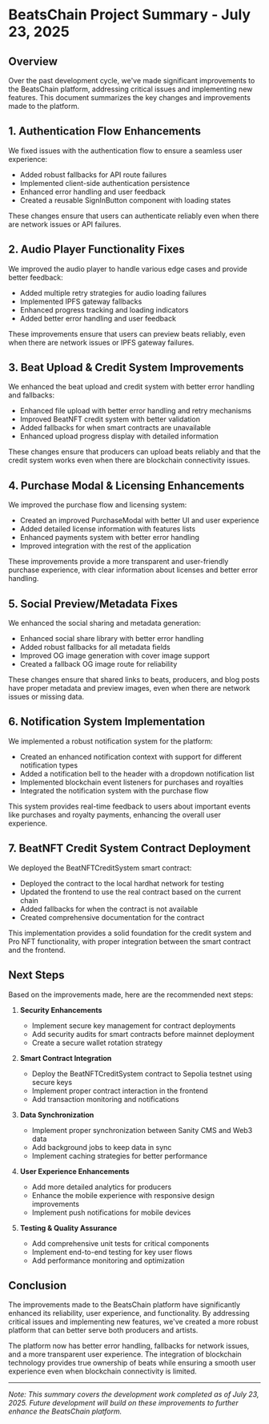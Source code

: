 # BeatsChain Project Summary - July 23, 2025

## Overview

Over the past development cycle, we've made significant improvements to the BeatsChain platform, addressing critical issues and implementing new features. This document summarizes the key changes and improvements made to the platform.

## 1. Authentication Flow Enhancements

We fixed issues with the authentication flow to ensure a seamless user experience:

- Added robust fallbacks for API route failures
- Implemented client-side authentication persistence
- Enhanced error handling and user feedback
- Created a reusable SignInButton component with loading states

These changes ensure that users can authenticate reliably even when there are network issues or API failures.

## 2. Audio Player Functionality Fixes

We improved the audio player to handle various edge cases and provide better feedback:

- Added multiple retry strategies for audio loading failures
- Implemented IPFS gateway fallbacks
- Enhanced progress tracking and loading indicators
- Added better error handling and user feedback

These improvements ensure that users can preview beats reliably, even when there are network issues or IPFS gateway failures.

## 3. Beat Upload & Credit System Improvements

We enhanced the beat upload and credit system with better error handling and fallbacks:

- Enhanced file upload with better error handling and retry mechanisms
- Improved BeatNFT credit system with better validation
- Added fallbacks for when smart contracts are unavailable
- Enhanced upload progress display with detailed information

These changes ensure that producers can upload beats reliably and that the credit system works even when there are blockchain connectivity issues.

## 4. Purchase Modal & Licensing Enhancements

We improved the purchase flow and licensing system:

- Created an improved PurchaseModal with better UI and user experience
- Added detailed license information with features lists
- Enhanced payments system with better error handling
- Improved integration with the rest of the application

These improvements provide a more transparent and user-friendly purchase experience, with clear information about licenses and better error handling.

## 5. Social Preview/Metadata Fixes

We enhanced the social sharing and metadata generation:

- Enhanced social share library with better error handling
- Added robust fallbacks for all metadata fields
- Improved OG image generation with cover image support
- Created a fallback OG image route for reliability

These changes ensure that shared links to beats, producers, and blog posts have proper metadata and preview images, even when there are network issues or missing data.

## 6. Notification System Implementation

We implemented a robust notification system for the platform:

- Created an enhanced notification context with support for different notification types
- Added a notification bell to the header with a dropdown notification list
- Implemented blockchain event listeners for purchases and royalties
- Integrated the notification system with the purchase flow

This system provides real-time feedback to users about important events like purchases and royalty payments, enhancing the overall user experience.

## 7. BeatNFT Credit System Contract Deployment

We deployed the BeatNFTCreditSystem smart contract:

- Deployed the contract to the local hardhat network for testing
- Updated the frontend to use the real contract based on the current chain
- Added fallbacks for when the contract is not available
- Created comprehensive documentation for the contract

This implementation provides a solid foundation for the credit system and Pro NFT functionality, with proper integration between the smart contract and the frontend.

## Next Steps

Based on the improvements made, here are the recommended next steps:

1. **Security Enhancements**
   - Implement secure key management for contract deployments
   - Add security audits for smart contracts before mainnet deployment
   - Create a secure wallet rotation strategy

2. **Smart Contract Integration**
   - Deploy the BeatNFTCreditSystem contract to Sepolia testnet using secure keys
   - Implement proper contract interaction in the frontend
   - Add transaction monitoring and notifications

2. **Data Synchronization**
   - Implement proper synchronization between Sanity CMS and Web3 data
   - Add background jobs to keep data in sync
   - Implement caching strategies for better performance

3. **User Experience Enhancements**
   - Add more detailed analytics for producers
   - Enhance the mobile experience with responsive design improvements
   - Implement push notifications for mobile devices

4. **Testing & Quality Assurance**
   - Add comprehensive unit tests for critical components
   - Implement end-to-end testing for key user flows
   - Add performance monitoring and optimization

## Conclusion

The improvements made to the BeatsChain platform have significantly enhanced its reliability, user experience, and functionality. By addressing critical issues and implementing new features, we've created a more robust platform that can better serve both producers and artists.

The platform now has better error handling, fallbacks for network issues, and a more transparent user experience. The integration of blockchain technology provides true ownership of beats while ensuring a smooth user experience even when blockchain connectivity is limited.

---

*Note: This summary covers the development work completed as of July 23, 2025. Future development will build on these improvements to further enhance the BeatsChain platform.*